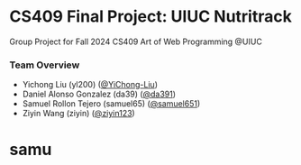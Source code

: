 # CS409 Final Project: UIUC Nutritrack 

Group Project for Fall 2024 CS409 Art of Web Programming @UIUC

### Team Overview

* Yichong Liu (yl200)	         ([@YiChong-Liu](https://gitlab.com/YiChong-Liu))
* Daniel Alonso Gonzalez (da39)    ([@da391](https://gitlab.com/da391))
* Samuel Rollon Tejero (samuel65)         ([@samuel651](https://gitlab.com/samuel651))
* Ziyin Wang (ziyin)                     ([@ziyin123](https://gitlab.com/ziyin123))

# samu
